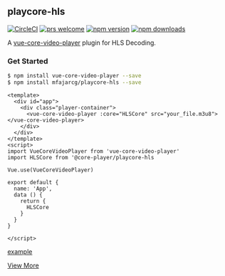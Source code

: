 ## playcore-hls


[![CircleCI](https://circleci.com/gh/core-player/playcore-hls.svg?style=shield)](https://circleci.com/gh/core-player/playcore-hls)
[![prs welcome](https://img.shields.io/badge/PRs-welcome-brightgreen.svg?style=flat-square)](https://github.com/core-player/playcore-hls/pulls)
[![npm version](https://img.shields.io/npm/v/@core-player/playcore-hls.svg?style=flat-square)](https://www.npmjs.com/package/@core-player/playcore-hls)
[![npm downloads](https://img.shields.io/npm/dm/@core-player/playcore-hls.svg?style=flat-square)](https://www.npmjs.com/package/@core-player/playcore-hls)

A [vue-core-video-player](https://github.com/core-player/vue-core-video-player) plugin for HLS Decoding.


### Get Started

``` bash
$ npm install vue-core-video-player --save
$ npm install mfajarcg/playcore-hls --save
```

``` vue
<template>
  <div id="app">
    <div class="player-container">
      <vue-core-video-player :core="HLSCore" src="your_file.m3u8"></vue-core-video-player>
    </div>
  </div>
</template>
<script>
import VueCoreVideoPlayer from 'vue-core-video-player'
import HLSCore from '@core-player/playcore-hls

Vue.use(VueCoreVideoPlayer)

export default {
  name: 'App',
  data () {
    return {
      HLSCore
    }
  }
}

</script>

```

[example](./example/src/App.vue)

[View More]()